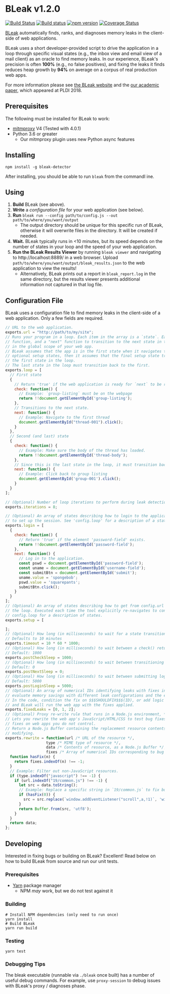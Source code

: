 # BLeak v1.2.0

[![Build Status](https://travis-ci.org/plasma-umass/BLeak.svg?branch=master)](https://travis-ci.org/plasma-umass/BLeak)
[![Build status](https://ci.appveyor.com/api/projects/status/b92sknh0pu38943q/branch/master?svg=true)](https://ci.appveyor.com/project/jvilk/bleak/branch/master)
[![npm version](https://badge.fury.io/js/bleak-detector.svg)](https://www.npmjs.com/package/bleak-detector)
[![Coverage Status](https://coveralls.io/repos/github/plasma-umass/BLeak/badge.svg)](https://coveralls.io/github/plasma-umass/BLeak)

[BLeak](http://bleak-detector.org/) automatically finds, ranks, and diagnoses memory leaks in the client-side of web applications.

BLeak uses a short developer-provided script to drive the application in a loop through specific visual states (e.g., the inbox view and email view of a mail client) as an oracle to find memory leaks. In our experience, BLeak's precision is often **100%** (e.g., no false positives), and fixing the leaks it finds reduces heap growth by **94%** on average on a corpus of real production web apps.

For more information please see [the BLeak website](http://bleak-detector.org/) and the [our academic paper](https://github.com/plasma-umass/BLeak/blob/master/paper.pdf), which appeared at PLDI 2018.

## Prerequisites

The following must be installed for BLeak to work:

* [mitmproxy](https://mitmproxy.org/) V4 (Tested with 4.0.1)
* Python 3.6 or greater
  * Our mitmproxy plugin uses new Python async features

## Installing

```
npm install -g bleak-detector
```

After installing, you should be able to run `bleak` from the commandl ine.


## Using

1. **Build** BLeak (see above).
1. **Write** a *configuration file* for your web application (see below).
2. **Run** `bleak run --config path/to/config.js --out path/to/where/you/want/output`
    * The output directory should be unique for this specific run of BLeak, otherwise it will overwrite files in the directory. It will be created if needed.
3. **Wait.** BLeak typically runs in <10 minutes, but its speed depends on the number of states in your loop and the speed of your web application.
4. **Run the BLeak Results Viewer** by running `bleak viewer` and navigating to http://localhost:8889/ in a web browser. Upload `path/to/where/you/want/output/bleak_results.json` to the web application to view the results!
    * Alternatively, BLeak prints out a report in `bleak_report.log` in the same directory, but the results viewer presents additional information not captured in that log file.

## Configuration File

BLeak uses a configuration file to find memory leaks in the client-side of a web application. Only a few fields are required.

```javascript
// URL to the web application.
exports.url = "http://path/to/my/site";
// Runs your program in a loop. Each item in the array is a `state`. Each `state` has a "check"
// function, and a "next" function to transition to the next state in the loop. These run
// in the global scope of your web app.
// BLeak assumes that the app is in the first state when it navigates to the URL. If you specify
// optional setup states, then it assumes that the final setup state transitions the web app to
// the first state in the loop.
// The last state in the loop must transition back to the first.
exports.loop = [
  // First state
  {
    // Return 'true' if the web application is ready for `next` to be run.
    check: function() {
      // Example: `group-listing` must be on the webpage
      return !!document.getElementById('group-listing');
    },
    // Transitions to the next state.
    next: function() {
      // Example: Navigate to the first thread
      document.getElementById("thread-001").click();
    }
  },
  // Second (and last) state
  {
    check: function() {
      // Example: Make sure the body of the thread has loaded.
      return !!document.getElementById('thread-body');
    },
    // Since this is the last state in the loop, it must transition back to the first state.
    next: function() {
      // Example: Click back to group listing
      document.getElementById('group-001').click();
    }
  }
];

// (Optional) Number of loop iterations to perform during leak detection (default: 8)
exports.iterations = 8;

// (Optional) An array of states describing how to login to the application. Executed *once*
// to set up the session. See 'config.loop' for a description of a state.
exports.login = [
  {
    check: function() {
      // Return 'true' if the element 'password-field' exists.
      return !!document.getElementById('password-field');
    },
    next: function() {
      // Log in to the application.
      const pswd = document.getElementById('password-field');
      const uname = document.getElementById('username-field');
      const submitBtn = document.getElementById('submit');
      uname.value = 'spongebob';
      pswd.value = 'squarepants';
      submitBtn.click();
    }
  }
];
// (Optional) An array of states describing how to get from config.url to the first state in
// the loop. Executed each time the tool explicitly re-navigates to config.url. See
// config.loop for a description of states.
exports.setup = [

];
// (Optional) How long (in milliseconds) to wait for a state transition to finish before declaring an error.
// Defaults to 10 minutes
exports.timeout = 10 * 60 * 1000;
// (Optional) How long (in milliseconds) to wait between a check() returning 'true' and transitioning to the next step or taking a heap snapshot.
// Default: 1000
exports.postCheckSleep = 1000;
// (Optional) How long (in milliseconds) to wait between transitioning to the next step and running check() for the first time.
// Default: 0
exports.postNextSleep = 0;
// (Optional) How long (in milliseconds) to wait between submitting login credentials and reloading the page for a run.
// Default: 5000
exports.postLoginSleep = 5000;
// (Optional) An array of numerical IDs identifying leaks with fixes in your code. Used to
// evaluate memory savings with different leak configurations and the effectiveness of bug fixes.
// In the code, condition the fix on $$$SHOULDFIX$$$(ID), or add logic to `exports.rewrite` (see below),
// and BLeak will run the web app with the fixes applied.
exports.fixedLeaks = [0, 1, 2];
// (Optional) Proxy re-write rule that runs in a Node.js environment, *not* in the browser.
// Lets you rewrite the web app's JavaScript/HTML/CSS to test bug fixes. Especially useful for evaluating
// fixes on web apps you do not control.
// Return a Node.js Buffer containing the replacement resource contents, or the original contents if not
// modifying.
exports.rewrite = function(url /* URL of the resource */,
                  type /* MIME type of resource */,
                  data /* Contents of resource, as a Node.js Buffer */,
                  fixes /* Array of numerical IDs corresponding to bug fixes that are active during the session (see fixedLeaks) */) {
  function hasFix(n) {
    return fixes.indexOf(n) !== -1;
  }
  // Example: Filter out non-JavaScript resources.
  if (type.indexOf("javascript") !== -1) {
    if (url.indexOf("19/common.js") !== -1) {
      let src = data.toString();
      // Example: Replace a specific string in `19/common.js` to fix bug 0.
      if (hasFix(0)) {
        src = src.replace(`window.addEventListener("scroll",a,!1)`, 'window.onscroll=a');
      }
      return Buffer.from(src, 'utf8');
    }
  }
  return data;
};
```

## Developing

Interested in fixing bugs or building on BLeak? Excellent! Read below on how to build BLeak from source and run our unit tests.

### Prerequisites

* [Yarn](https://yarnpkg.com/en/docs/install) package manager
  * NPM *may* work, but we do not test against it

### Building

```
# Install NPM dependencies (only need to run once)
yarn install
# Build BLeak
yarn run build
```

### Testing

```
yarn test
```

### Debugging Tips

The bleak executable (runnable via `./bleak` once built) has a number of useful debug commands. For example, use `proxy-session` to debug issues with BLeak's proxy / diagnoses phase.
